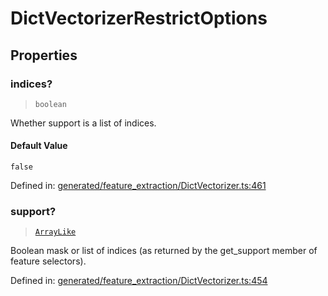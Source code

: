 # DictVectorizerRestrictOptions

## Properties

### indices?

> `boolean`

Whether support is a list of indices.

#### Default Value

`false`

Defined in:  [generated/feature\_extraction/DictVectorizer.ts:461](https://github.com/transitive-bullshit/scikit-learn-ts/blob/b59c1ff/packages/sklearn/src/generated/feature_extraction/DictVectorizer.ts#L461)

### support?

> [`ArrayLike`](../types/ArrayLike.md)

Boolean mask or list of indices (as returned by the get\_support member of feature selectors).

Defined in:  [generated/feature\_extraction/DictVectorizer.ts:454](https://github.com/transitive-bullshit/scikit-learn-ts/blob/b59c1ff/packages/sklearn/src/generated/feature_extraction/DictVectorizer.ts#L454)
